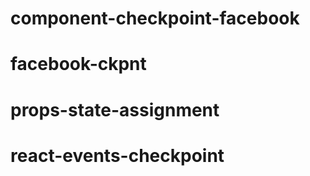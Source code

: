 # component-checkpoint-facebook
# facebook-ckpnt
# props-state-assignment
# react-events-checkpoint
